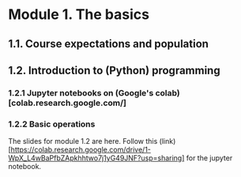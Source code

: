 # Module 1. The basics

## 1.1. Course expectations and population

## 1.2. Introduction to (Python) programming
### 1.2.1 Jupyter notebooks on (Google's colab)[colab.research.google.com/]
### 1.2.2 Basic operations

The slides for module 1.2 are here. Follow this (link)[https://colab.research.google.com/drive/1-WpX_L4wBaPfbZApkhhtwo7j1yG49JNF?usp=sharing] for the jupyter notebook.
